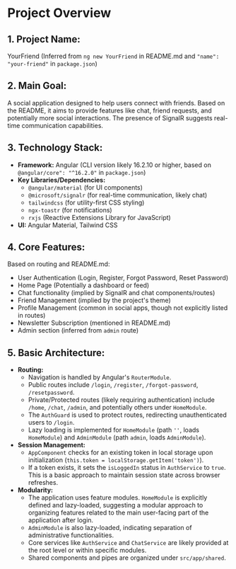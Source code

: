 # Project Overview

## 1. Project Name:
YourFriend (Inferred from `ng new YourFriend` in README.md and `"name": "your-friend"` in `package.json`)

## 2. Main Goal:
A social application designed to help users connect with friends. Based on the README, it aims to provide features like chat, friend requests, and potentially more social interactions. The presence of SignalR suggests real-time communication capabilities.

## 3. Technology Stack:
*   **Framework:** Angular (CLI version likely 16.2.10 or higher, based on `@angular/core": "^16.2.0"` in `package.json`)
*   **Key Libraries/Dependencies:**
    *   `@angular/material` (for UI components)
    *   `@microsoft/signalr` (for real-time communication, likely chat)
    *   `tailwindcss` (for utility-first CSS styling)
    *   `ngx-toastr` (for notifications)
    *   `rxjs` (Reactive Extensions Library for JavaScript)
*   **UI:** Angular Material, Tailwind CSS

## 4. Core Features:
Based on routing and README.md:
*   User Authentication (Login, Register, Forgot Password, Reset Password)
*   Home Page (Potentially a dashboard or feed)
*   Chat functionality (implied by SignalR and chat components/routes)
*   Friend Management (implied by the project's theme)
*   Profile Management (common in social apps, though not explicitly listed in routes)
*   Newsletter Subscription (mentioned in README.md)
*   Admin section (inferred from `admin` route)

## 5. Basic Architecture:
*   **Routing:**
    *   Navigation is handled by Angular's `RouterModule`.
    *   Public routes include `/login`, `/register`, `/forgot-password`, `/resetpassword`.
    *   Private/Protected routes (likely requiring authentication) include `/home`, `/chat`, `/admin`, and potentially others under `HomeModule`.
    *   The `AuthGuard` is used to protect routes, redirecting unauthenticated users to `/login`.
    *   Lazy loading is implemented for `HomeModule` (path `''`, loads `HomeModule`) and `AdminModule` (path `admin`, loads `AdminModule`).
*   **Session Management:**
    *   `AppComponent` checks for an existing token in local storage upon initialization (`this.token = localStorage.getItem('token')`).
    *   If a token exists, it sets the `isLoggedIn` status in `AuthService` to `true`. This is a basic approach to maintain session state across browser refreshes.
*   **Modularity:**
    *   The application uses feature modules. `HomeModule` is explicitly defined and lazy-loaded, suggesting a modular approach to organizing features related to the main user-facing part of the application after login.
    *   `AdminModule` is also lazy-loaded, indicating separation of administrative functionalities.
    *   Core services like `AuthService` and `ChatService` are likely provided at the root level or within specific modules.
    *   Shared components and pipes are organized under `src/app/shared`.
